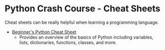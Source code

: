 Python Crash Course - Cheat Sheets
===

Cheat sheets can be really helpful when learning a programming language.

- [Beginner's Python Cheat Sheet](https://github.com/ehmatthes/pcc/blob/master/cheat_sheets/beginners_python_cheat_sheet_pcc.pdf)
    - Provides an overview of the basics of Python including variables, lists, dictionaries, functions, classes, and more.